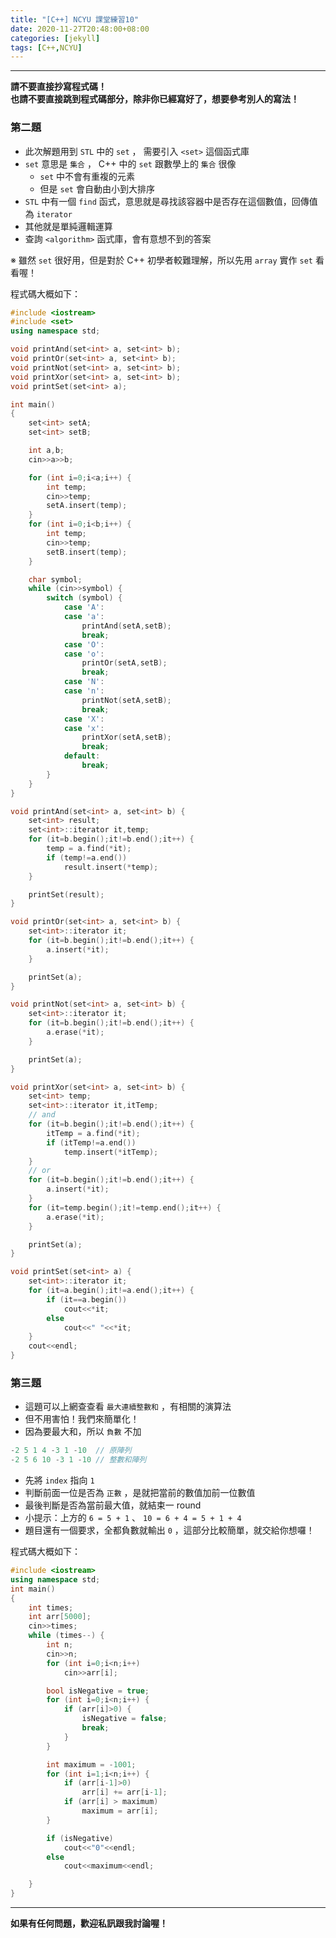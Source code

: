 ```yaml
---
title: "[C++] NCYU 課堂練習10"
date: 2020-11-27T20:48:00+08:00
categories: [jekyll]
tags: [C++,NCYU]
---
```


---
**請不要直接抄寫程式碼！** <br>
**也請不要直接跳到程式碼部分，除非你已經寫好了，想要參考別人的寫法！**

### 第二題

* 此次解題用到 `STL` 中的 `set` ， 需要引入 `<set>` 這個函式庫
* `set` 意思是 `集合` ， C++ 中的 `set` 跟數學上的 `集合` 很像
  * `set` 中不會有重複的元素
  * 但是 `set` 會自動由小到大排序
* `STL` 中有一個 `find` 函式，意思就是尋找該容器中是否存在這個數值，回傳值為 `iterator`
* 其他就是單純邏輯運算
* 查詢 `<algorithm>` 函式庫，會有意想不到的答案

※ 雖然 `set` 很好用，但是對於 C++ 初學者較難理解，所以先用 `array` 實作 `set` 看看喔！

程式碼大概如下：
```c++
#include <iostream>
#include <set>
using namespace std;

void printAnd(set<int> a, set<int> b);
void printOr(set<int> a, set<int> b);
void printNot(set<int> a, set<int> b);
void printXor(set<int> a, set<int> b);
void printSet(set<int> a);

int main()
{
    set<int> setA;
    set<int> setB;

    int a,b;
    cin>>a>>b;

    for (int i=0;i<a;i++) {
        int temp;
        cin>>temp;
        setA.insert(temp);
    }
    for (int i=0;i<b;i++) {
        int temp;
        cin>>temp;
        setB.insert(temp);
    }

    char symbol;
    while (cin>>symbol) {
        switch (symbol) {
            case 'A':
            case 'a':
                printAnd(setA,setB);
                break;
            case 'O':
            case 'o':
                printOr(setA,setB);
                break;
            case 'N':
            case 'n':
                printNot(setA,setB);
                break;
            case 'X':
            case 'x':
                printXor(setA,setB);
                break;
            default:
                break;
        }
    }
}

void printAnd(set<int> a, set<int> b) {
    set<int> result;
    set<int>::iterator it,temp;
    for (it=b.begin();it!=b.end();it++) {
        temp = a.find(*it);
        if (temp!=a.end())
            result.insert(*temp);
    }

    printSet(result);
}

void printOr(set<int> a, set<int> b) {
    set<int>::iterator it;
    for (it=b.begin();it!=b.end();it++) {
        a.insert(*it);
    }

    printSet(a);
}

void printNot(set<int> a, set<int> b) {
    set<int>::iterator it;
    for (it=b.begin();it!=b.end();it++) {
        a.erase(*it);
    }

    printSet(a);
}

void printXor(set<int> a, set<int> b) {
    set<int> temp;
    set<int>::iterator it,itTemp;
    // and
    for (it=b.begin();it!=b.end();it++) {
        itTemp = a.find(*it);
        if (itTemp!=a.end())
            temp.insert(*itTemp);
    }
    // or
    for (it=b.begin();it!=b.end();it++) {
        a.insert(*it);
    }
    for (it=temp.begin();it!=temp.end();it++) {
        a.erase(*it);
    }

    printSet(a);
}

void printSet(set<int> a) {
    set<int>::iterator it;
    for (it=a.begin();it!=a.end();it++) {
        if (it==a.begin())
            cout<<*it;
        else
            cout<<" "<<*it;
    }
    cout<<endl;
}
```

### 第三題

* 這題可以上網查查看 `最大連續整數和` ，有相關的演算法
* 但不用害怕！我們來簡單化！
* 因為要最大和，所以 `負數` 不加
```c++
-2 5 1 4 -3 1 -10  // 原陣列
-2 5 6 10 -3 1 -10 // 整數和陣列
```
  * 先將 `index` 指向 `1`
  * 判斷前面一位是否為 `正數` ，是就把當前的數值加前一位數值
  * 最後判斷是否為當前最大值，就結束一 round
  * 小提示：上方的 `6 = 5 + 1` 、 `10 = 6 + 4 = 5 + 1 + 4`
* 題目還有一個要求，全都負數就輸出 `0` ，這部分比較簡單，就交給你想囉！

程式碼大概如下：
```c++
#include <iostream>
using namespace std;
int main()
{
    int times;
    int arr[5000];
    cin>>times;
    while (times--) {
        int n;
        cin>>n;
        for (int i=0;i<n;i++)
            cin>>arr[i];

        bool isNegative = true;
        for (int i=0;i<n;i++) {
            if (arr[i]>0) {
                isNegative = false;
                break;
            }
        }

        int maximum = -1001;
        for (int i=1;i<n;i++) {
            if (arr[i-1]>0)
                arr[i] += arr[i-1];
            if (arr[i] > maximum)
                maximum = arr[i];
        }

        if (isNegative)
            cout<<"0"<<endl;
        else
            cout<<maximum<<endl;

    }
}
```

---
**如果有任何問題，歡迎私訊跟我討論喔！**
